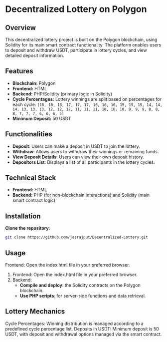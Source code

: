 # Decentralized Lottery on Polygon

## Overview
This decentralized lottery project is built on the Polygon blockchain, using Solidity for its main smart contract functionality. The platform enables users to deposit and withdraw USDT, participate in lottery cycles, and view detailed deposit information.

## Features
- **Blockchain:** Polygon
- **Frontend:** HTML
- **Backend:** PHP/Solidity (primary logic in Solidity)
- **Cycle Percentages:** Lottery winnings are split based on percentages for each cycle: `[18, 18, 18, 17, 17, 17, 16, 16, 16, 15, 15, 15, 14, 14, 14, 13, 13, 13, 12, 12, 12, 11, 11, 11, 10, 10, 10, 9, 9, 9, 8, 8, 8, 7, 7, 7, 6, 6, 6, 5]`
- **Minimum Deposit:** 50 USDT

## Functionalities
- **Deposit**: Users can make a deposit in USDT to join the lottery.
- **Withdraw**: Allows users to withdraw their winnings or remaining funds.
- **View Deposit Details**: Users can view their own deposit history.
- **Depositors List**: Displays a list of all participants in the lottery cycles.

## Technical Stack
- **Frontend:** HTML
- **Backend:** PHP (for non-blockchain interactions) and Solidity (main smart contract logic)

## Installation

**Clone the repository:**
   ```bash
   git clone https://github.com/jasrajput/Decentralized-Lottery.git
   ```

## Usage
Frontend: Open the index.html file in your preferred browser.
1. Frontend: Open the index.html file in your preferred browser.
2. Backend:
    - **Compile and deploy**: the Solidity contracts on the Polygon blockchain.
    - **Use PHP scripts**: for server-side functions and data retrieval.

## Lottery Mechanics
Cycle Percentages: Winning distribution is managed according to a predefined cycle percentage list.
Deposits in USDT: Minimum deposit is 50 USDT, with deposit and withdrawal options managed via the smart contract.

